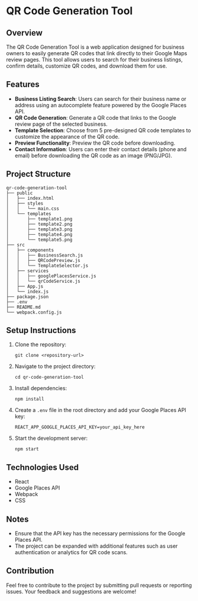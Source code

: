 # QR Code Generation Tool

## Overview
The QR Code Generation Tool is a web application designed for business owners to easily generate QR codes that link directly to their Google Maps review pages. This tool allows users to search for their business listings, confirm details, customize QR codes, and download them for use.

## Features
- **Business Listing Search**: Users can search for their business name or address using an autocomplete feature powered by the Google Places API.
- **QR Code Generation**: Generate a QR code that links to the Google review page of the selected business.
- **Template Selection**: Choose from 5 pre-designed QR code templates to customize the appearance of the QR code.
- **Preview Functionality**: Preview the QR code before downloading.
- **Contact Information**: Users can enter their contact details (phone and email) before downloading the QR code as an image (PNG/JPG).

## Project Structure
```
qr-code-generation-tool
├── public
│   ├── index.html
│   ├── styles
│   │   └── main.css
│   └── templates
│       ├── template1.png
│       ├── template2.png
│       ├── template3.png
│       ├── template4.png
│       └── template5.png
├── src
│   ├── components
│   │   ├── BusinessSearch.js
│   │   ├── QRCodePreview.js
│   │   └── TemplateSelector.js
│   ├── services
│   │   ├── googlePlacesService.js
│   │   └── qrCodeService.js
│   ├── App.js
│   └── index.js
├── package.json
├── .env
├── README.md
└── webpack.config.js
```

## Setup Instructions
1. Clone the repository:
   ```
   git clone <repository-url>
   ```
2. Navigate to the project directory:
   ```
   cd qr-code-generation-tool
   ```
3. Install dependencies:
   ```
   npm install
   ```
4. Create a `.env` file in the root directory and add your Google Places API key:
   ```
   REACT_APP_GOOGLE_PLACES_API_KEY=your_api_key_here
   ```
5. Start the development server:
   ```
   npm start
   ```

## Technologies Used
- React
- Google Places API
- Webpack
- CSS

## Notes
- Ensure that the API key has the necessary permissions for the Google Places API.
- The project can be expanded with additional features such as user authentication or analytics for QR code scans.

## Contribution
Feel free to contribute to the project by submitting pull requests or reporting issues. Your feedback and suggestions are welcome!